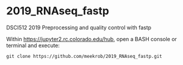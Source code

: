 # 2019_RNAseq_fastp
DSCI512 2019 Preprocessing and quality control with fastp

Within https://jupyter2.rc.colorado.edu/hub, open a BASH console or terminal and execute:

`git clone https://github.com/meekrob/2019_RNAseq_fastp.git`
